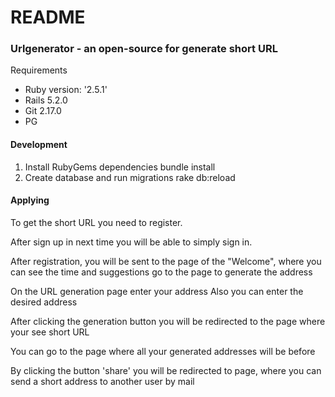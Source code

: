 # README

<h3>Urlgenerator - an open-source for generate short URL</h3>

Requirements
* Ruby version: '2.5.1'
* Rails 5.2.0
* Git 2.17.0
* PG


<h4>Development</h4>

1. Install RubyGems dependencies
 bundle install
2. Create database and run migrations
 rake db:reload
 

<h4>Applying</h4>

To get the short URL you need to register.

After sign up in next time you will be able to simply sign in.

After registration, you will be sent to the page of the "Welcome", where you can see the time and suggestions go to the page to generate the address

On the URL generation page enter your address
Also you can enter the desired address

After clicking the generation button you will be redirected to the page where your see 
short URL

You can go to the page where all your generated addresses will be before

By clicking the button 'share' you will be redirected to page, where you can send a short address to another user by mail
